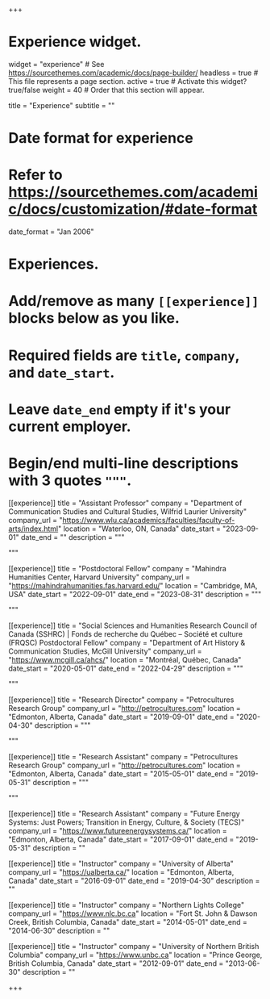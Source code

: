 +++
# Experience widget.
widget = "experience"  # See https://sourcethemes.com/academic/docs/page-builder/
headless = true  # This file represents a page section.
active = true  # Activate this widget? true/false
weight = 40  # Order that this section will appear.

title = "Experience"
subtitle = ""

# Date format for experience
#   Refer to https://sourcethemes.com/academic/docs/customization/#date-format
date_format = "Jan 2006"

# Experiences.
#   Add/remove as many `[[experience]]` blocks below as you like.
#   Required fields are `title`, `company`, and `date_start`.
#   Leave `date_end` empty if it's your current employer.
#   Begin/end multi-line descriptions with 3 quotes `"""`.
[[experience]]
  title = "Assistant Professor"
  company = "Department of Communication Studies and Cultural Studies, Wilfrid Laurier University"
  company_url = "https://www.wlu.ca/academics/faculties/faculty-of-arts/index.html"
  location = "Waterloo, ON, Canada"
  date_start = "2023-09-01"
  date_end = ""
  description = """

  
  """

[[experience]]
  title = "Postdoctoral Fellow"
  company = "Mahindra Humanities Center, Harvard University"
  company_url = "https://mahindrahumanities.fas.harvard.edu/"
  location = "Cambridge, MA, USA"
  date_start = "2022-09-01"
  date_end = "2023-08-31"
  description = """

  
  """
  
[[experience]]
  title = "Social Sciences and Humanities Research Council of Canada (SSHRC) | Fonds de recherche du Québec – Société et culture (FRQSC) Postdoctoral Fellow"
  company = "Department of Art History & Communication Studies, McGill University"
  company_url = "https://www.mcgill.ca/ahcs/"
  location = "Montréal, Québec, Canada"
  date_start = "2020-05-01"
  date_end = "2022-04-29"
  description = """

  
  """
  
[[experience]]
  title = "Research Director"
  company = "Petrocultures Research Group"
  company_url = "http://petrocultures.com"
  location = "Edmonton, Alberta, Canada"
  date_start = "2019-09-01"
  date_end = "2020-04-30"
  description = """

  
  """

[[experience]]
  title = "Research Assistant"
  company = "Petrocultures Research Group"
  company_url = "http://petrocultures.com"
  location = "Edmonton, Alberta, Canada"
  date_start = "2015-05-01"
  date_end = "2019-05-31"
  description = """

  
  """

[[experience]]
  title = "Research Assistant"
  company = "Future Energy Systems: Just Powers; Transition in Energy, Culture, & Society (TECS)"
  company_url = "https://www.futureenergysystems.ca/"
  location = "Edmonton, Alberta, Canada"
  date_start = "2017-09-01"
  date_end = "2019-05-31"
  description = ""

[[experience]]
  title = "Instructor"
  company = "University of Alberta"
  company_url = "https://ualberta.ca/"
  location = "Edmonton, Alberta, Canada"
  date_start = "2016-09-01"
  date_end = "2019-04-30"
  description = ""

[[experience]]
  title = "Instructor"
  company = "Northern Lights College"
  company_url = "https://www.nlc.bc.ca"
  location = "Fort St. John & Dawson Creek, British Columbia, Canada"
  date_start = "2014-05-01"
  date_end = "2014-06-30"
  description = ""

[[experience]]
  title = "Instructor"
  company = "University of Northern British Columbia"
  company_url = "https://www.unbc.ca"
  location = "Prince George, British Columbia, Canada"
  date_start = "2012-09-01"
  date_end = "2013-06-30"
  description = ""

+++
